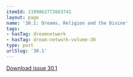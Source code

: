 ```yaml
---
itemId: 1199862772663741
layout: page
name: '30.1: Dreams, Religion and the Divine'
tags:
- hasTag: dreamnetwork
- hasTag: dream-network-volume-30
type: post
urlSlug: '30.1'
---
```

<a href="files/pdfs/Volume_30/30.1_religion.pdf" download="">Download issue 30.1</a>